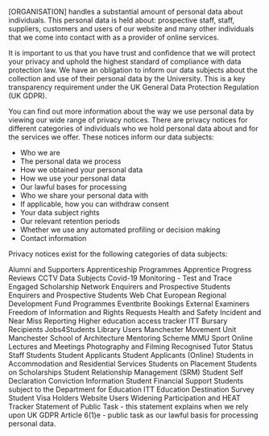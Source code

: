 [ORGANISATION] handles a substantial amount of personal data about individuals. This personal data is held about: prospective staff, staff, suppliers, customers and users of our website and many other individuals that we come into contact with as a provider of online services.

It is important to us that you have trust and confidence that we will protect your privacy and uphold the highest standard of compliance with data protection law. We have an obligation to inform our data subjects about the collection and use of their personal data by the University. This is a key transparency requirement under the UK General Data Protection Regulation (UK GDPR).

You can find out more information about the way we use personal data by viewing our wide range of privacy notices. There are privacy notices for different categories of individuals who we hold personal data about and for the services we offer. These notices inform our data subjects:

* Who we are
* The personal data we process
* How we obtained your personal data
* How we use your personal data
* Our lawful bases for processing
* Who we share your personal data with
* If applicable, how you can withdraw consent
* Your data subject rights
* Our relevant retention periods
* Whether we use any automated profiling or decision making
* Contact information

Privacy notices exist for the following categories of data subjects:

Alumni and Supporters
Apprenticeship Programmes
Apprentice Progress Reviews
CCTV Data Subjects
Covid-19 Monitoring - Test and Trace
Engaged Scholarship Network
Enquirers and Prospective Students
Enquirers and Prospective Students Web Chat
European Regional Development Fund Programmes
Eventbrite Bookings
External Examiners
Freedom of Information and Rights Requests
Health and Safety Incident and Near Miss Reporting
Higher education access tracker
ITT Bursary Recipients
Jobs4Students
Library Users
Manchester Movement Unit
Manchester School of Architecture
Mentoring Scheme
MMU Sport
Online Lectures and Meetings
Photography and Filming
Recognised Tutor Status
Staff
Students
Student Applicants
Student Applicants (Online)
Students in Accommodation and Residential Services
Students on Placement
Students on Scholarships
Student Relationship Management (SRM)
Student Self Declaration Conviction Information
Student Financial Support
Students subject to the Department for Education ITT Education Destination Survey
Student Visa Holders
Website Users
Widening Participation and HEAT Tracker
Statement of Public Task - this statement explains when we rely upon UK GDPR Article 6(1)e - public task as our lawful basis for processing personal data.

